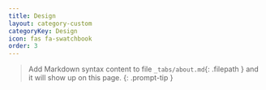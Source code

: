 ```yaml
---
title: Design
layout: category-custom
categoryKey: Design
icon: fas fa-swatchbook
order: 3
---
```


> Add Markdown syntax content to file `_tabs/about.md`{: .filepath } and it will show up on this page.
{: .prompt-tip }
